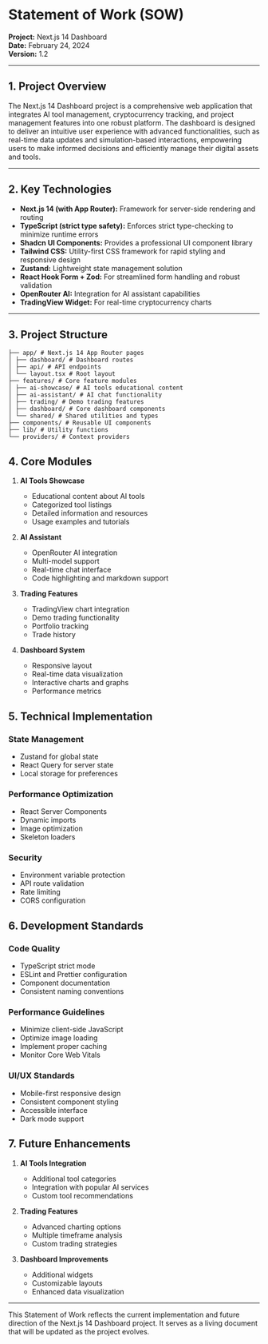 # Statement of Work (SOW)  
**Project:** Next.js 14 Dashboard  
**Date:** February 24, 2024  
**Version:** 1.2

---

## 1. Project Overview

The Next.js 14 Dashboard project is a comprehensive web application that integrates AI tool management, cryptocurrency tracking, and project management features into one robust platform. The dashboard is designed to deliver an intuitive user experience with advanced functionalities, such as real-time data updates and simulation-based interactions, empowering users to make informed decisions and efficiently manage their digital assets and tools.

---

## 2. Key Technologies

- **Next.js 14 (with App Router):** Framework for server-side rendering and routing
- **TypeScript (strict type safety):** Enforces strict type-checking to minimize runtime errors
- **Shadcn UI Components:** Provides a professional UI component library
- **Tailwind CSS:** Utility-first CSS framework for rapid styling and responsive design
- **Zustand:** Lightweight state management solution
- **React Hook Form + Zod:** For streamlined form handling and robust validation
- **OpenRouter AI:** Integration for AI assistant capabilities
- **TradingView Widget:** For real-time cryptocurrency charts

---

## 3. Project Structure

```src/
├── app/ # Next.js 14 App Router pages
│ ├── dashboard/ # Dashboard routes
│ ├── api/ # API endpoints
│ └── layout.tsx # Root layout
├── features/ # Core feature modules
│ ├── ai-showcase/ # AI tools educational content
│ ├── ai-assistant/ # AI chat functionality
│ ├── trading/ # Demo trading features
│ ├── dashboard/ # Core dashboard components
│ └── shared/ # Shared utilities and types
├── components/ # Reusable UI components
├── lib/ # Utility functions
└── providers/ # Context providers
```

## 4. Core Modules

1. **AI Tools Showcase**
   - Educational content about AI tools
   - Categorized tool listings
   - Detailed information and resources
   - Usage examples and tutorials

2. **AI Assistant**
   - OpenRouter AI integration
   - Multi-model support
   - Real-time chat interface
   - Code highlighting and markdown support

3. **Trading Features**
   - TradingView chart integration
   - Demo trading functionality
   - Portfolio tracking
   - Trade history

4. **Dashboard System**
   - Responsive layout
   - Real-time data visualization
   - Interactive charts and graphs
   - Performance metrics

## 5. Technical Implementation

### State Management
- Zustand for global state
- React Query for server state
- Local storage for preferences

### Performance Optimization
- React Server Components
- Dynamic imports
- Image optimization
- Skeleton loaders

### Security
- Environment variable protection
- API route validation
- Rate limiting
- CORS configuration

## 6. Development Standards

### Code Quality
- TypeScript strict mode
- ESLint and Prettier configuration
- Component documentation
- Consistent naming conventions

### Performance Guidelines
- Minimize client-side JavaScript
- Optimize image loading
- Implement proper caching
- Monitor Core Web Vitals

### UI/UX Standards
- Mobile-first responsive design
- Consistent component styling
- Accessible interface
- Dark mode support

## 7. Future Enhancements

1. **AI Tools Integration**
   - Additional tool categories
   - Integration with popular AI services
   - Custom tool recommendations

2. **Trading Features**
   - Advanced charting options
   - Multiple timeframe analysis
   - Custom trading strategies

3. **Dashboard Improvements**
   - Additional widgets
   - Customizable layouts
   - Enhanced data visualization

---

This Statement of Work reflects the current implementation and future direction of the Next.js 14 Dashboard project. It serves as a living document that will be updated as the project evolves.